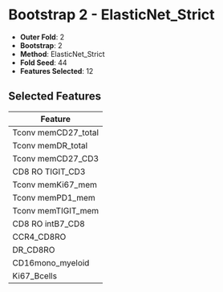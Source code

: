 # Bootstrap 2 - ElasticNet_Strict

- **Outer Fold**: 2
- **Bootstrap**: 2
- **Method**: ElasticNet_Strict
- **Fold Seed**: 44
- **Features Selected**: 12

## Selected Features

| Feature |
|---------|
| Tconv memCD27_total |
| Tconv memDR_total |
| Tconv memCD27_CD3 |
| CD8 RO TIGIT_CD3 |
| Tconv memKi67_mem |
| Tconv memPD1_mem |
| Tconv memTIGIT_mem |
| CD8 RO intB7_CD8 |
| CCR4_CD8RO |
| DR_CD8RO |
| CD16mono_myeloid |
| Ki67_Bcells |

